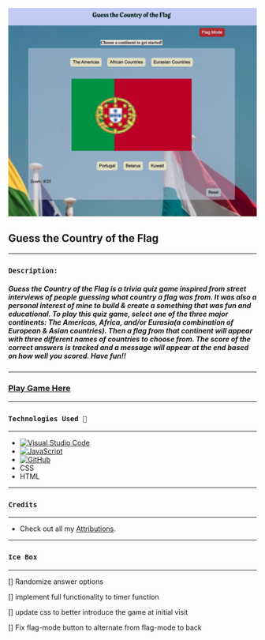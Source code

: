 ![](assets/images/image1.png)

## Guess the Country of the Flag
---

### `Description:`

##### Guess the Country of the Flag is a trivia quiz game inspired from street interviews of people guessing what country a flag was from. It was also a personal interest of mine to build & create a something that was fun and educational. To play this quiz game, select one of the three major continents: The Americas, Africa, and/or Eurasia(a combination of European & Asian countries). Then a flag from that continent will appear with three different names of countries to choose from. The score of the correct answers is tracked and a message will appear at the end based on how well you scored. Have fun!!

---
### [Play Game Here](https://guess-the-country-flag-kb.netlify.app/)
___
### `Technologies Used 💾`
___

* [![Visual Studio Code](https://img.shields.io/badge/--007ACC?logo=visual%20studio%20code&logoColor=ffffff)](https://code.visualstudio.com/)
* [![JavaScript](https://img.shields.io/badge/--F7DF1E?logo=javascript&logoColor=000)](https://www.javascript.com/)
* [![GitHub](https://img.shields.io/badge/--181717?logo=github&logoColor=ffffff)](https://github.com/)
* CSS
* HTML

***
### `Credits`
***
* Check out all my [Attributions](https://docs.google.com/document/d/1oDASCxQHmfdUwSc_EJesbAEvx6MOadVKc9lukSuPiNE/edit?usp=sharing).

***
### `Ice Box`
*** 
[] Randomize answer options 

[] implement full functionality to timer function

[] update css to better introduce the game at initial visit

[] Fix flag-mode button to alternate from flag-mode to back


